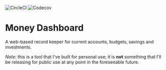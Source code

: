 ![CircleCI](https://img.shields.io/circleci/build/github/markormesher/money-dashboard)
![Codecov](https://img.shields.io/codecov/c/github/markormesher/money-dashboard)

# Money Dashboard

A web-based record keeper for current accounts, budgets, savings and investments.

*Note:* this is a tool that I've built for personal use; it is **not** something that I'll be releasing for public use at any point in the foreseeable future.
